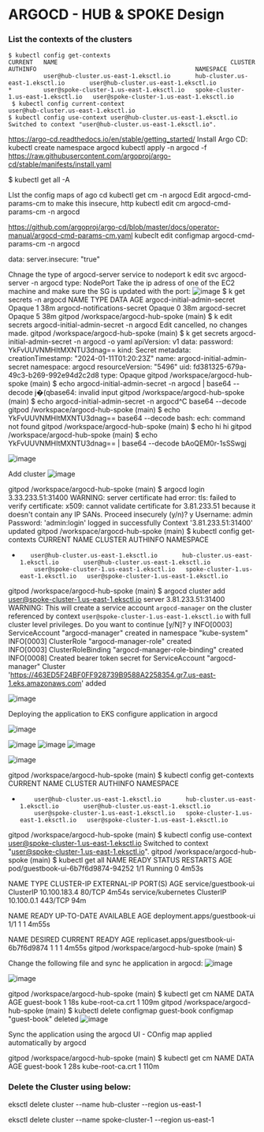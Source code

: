 # ARGOCD - HUB & SPOKE Design
### List the contexts of the clusters
```
$ kubectl config get-contexts
CURRENT   NAME                                                 CLUSTER                               AUTHINFO                                             NAMESPACE
          user@hub-cluster.us-east-1.eksctl.io       hub-cluster.us-east-1.eksctl.io       user@hub-cluster.us-east-1.eksctl.io       
*         user@spoke-cluster-1.us-east-1.eksctl.io   spoke-cluster-1.us-east-1.eksctl.io   user@spoke-cluster-1.us-east-1.eksctl.io  
 $ kubectl config current-context
user@hub-cluster.us-east-1.eksctl.io
$ kubectl config use-context user@hub-cluster.us-east-1.eksctl.io
Switched to context "user@hub-cluster.us-east-1.eksctl.io".
```


https://argo-cd.readthedocs.io/en/stable/getting_started/
Install Argo CD:
kubectl create namespace argocd
kubectl apply -n argocd -f https://raw.githubusercontent.com/argoproj/argo-cd/stable/manifests/install.yaml

$ kubectl get all -A

LIst the config maps of ago cd
kubectl get cm -n argocd
Edit argocd-cmd-params-cm  to make this insecure, http
kubectl edit cm argocd-cmd-params-cm  -n argocd


https://github.com/argoproj/argo-cd/blob/master/docs/operator-manual/argocd-cmd-params-cm.yaml
kubeclt edit configmap argocd-cmd-params-cm -n argocd

data:
  server.insecure: "true"

Chnage the type of argocd-server service to nodeport
 k edit svc argocd-server -n argocd
  type: NodePort
Take the ip adress of one of the EC2 machine and make sure the SG is updated with the port:
![image](https://github.com/eapenm/argocd-hub-spoke/assets/13297994/97b332ad-e429-4bbe-acc7-abf2b08acb06)
 $ k get secrets -n argocd
NAME                          TYPE     DATA   AGE
argocd-initial-admin-secret   Opaque   1      38m
argocd-notifications-secret   Opaque   0      38m
argocd-secret                 Opaque   5      38m
gitpod /workspace/argocd-hub-spoke (main) $ k edit secrets argocd-initial-admin-secret -n argocd
Edit cancelled, no changes made.
gitpod /workspace/argocd-hub-spoke (main) $ k get secrets argocd-initial-admin-secret -n argocd -o yaml
apiVersion: v1
data:
  password: YkFvUUVNMHItMXNTU3dnag==
kind: Secret
metadata:
  creationTimestamp: "2024-01-11T01:20:23Z"
  name: argocd-initial-admin-secret
  namespace: argocd
  resourceVersion: "5496"
  uid: fd381325-679a-49c3-b269-992e94d2c2d8
type: Opaque
gitpod /workspace/argocd-hub-spoke (main) $ echo argocd-initial-admin-secret -n argocd | base64 --decode
j�(qbase64: invalid input
gitpod /workspace/argocd-hub-spoke (main) $ echo argocd-initial-admin-secret -n argocd^C base64 --decode
gitpod /workspace/argocd-hub-spoke (main) $ echo YkFvUUVNMHItMXNTU3dnag== base64 --decode
bash: ech: command not found
gitpod /workspace/argocd-hub-spoke (main) $ echo hi
hi
gitpod /workspace/argocd-hub-spoke (main) $ echo YkFvUUVNMHItMXNTU3dnag== | base64 --decode
bAoQEM0r-1sSSwgj

![image](https://github.com/eapenm/argocd-hub-spoke/assets/13297994/3b54cb15-4e60-4c98-8709-1127b586ddc6)

Add cluster
![image](https://github.com/eapenm/argocd-hub-spoke/assets/13297994/faa63ed0-1f40-44bb-9660-62eb0814f309)

gitpod /workspace/argocd-hub-spoke (main) $ argocd login 3.33.233.51:31400
WARNING: server certificate had error: tls: failed to verify certificate: x509: cannot validate certificate for 3.81.233.51 because it doesn't contain any IP SANs. Proceed insecurely (y/n)? y
Username: admin
Password: 
'admin:login' logged in successfully
Context '3.81.233.51:31400' updated
gitpod /workspace/argocd-hub-spoke (main) $ kubectl config get-contexts
CURRENT   NAME                                                 CLUSTER                               AUTHINFO                                             NAMESPACE
*        user@hub-cluster.us-east-1.eksctl.io       hub-cluster.us-east-1.eksctl.io       user@hub-cluster.us-east-1.eksctl.io       
          user@spoke-cluster-1.us-east-1.eksctl.io   spoke-cluster-1.us-east-1.eksctl.io   user@spoke-cluster-1.us-east-1.eksctl.io   
gitpod /workspace/argocd-hub-spoke (main) $ argocd cluster add user@spoke-cluster-1.us-east-1.eksctl.io server 3.81.233.51:31400
WARNING: This will create a service account `argocd-manager` on the cluster referenced by context `user@spoke-cluster-1.us-east-1.eksctl.io` with full cluster level privileges. Do you want to continue [y/N]? y
INFO[0003] ServiceAccount "argocd-manager" created in namespace "kube-system" 
INFO[0003] ClusterRole "argocd-manager-role" created    
INFO[0003] ClusterRoleBinding "argocd-manager-role-binding" created 
INFO[0008] Created bearer token secret for ServiceAccount "argocd-manager" 
Cluster 'https://463ED5F24BF0FF928739B9588A2258354.gr7.us-east-1.eks.amazonaws.com' added

![image](https://github.com/eapenm/argocd-hub-spoke/assets/13297994/7d2334c6-dbef-4a04-be9a-47dcf839f91e)

Deploying the application to EKS
configure application in argocd

![image](https://github.com/eapenm/argocd-hub-spoke/assets/13297994/c1234bbc-5532-47c5-bf0d-f69aa88dcf91)

![image](https://github.com/eapenm/argocd-hub-spoke/assets/13297994/46e24d66-3865-4258-8728-85082eab19c1)
![image](https://github.com/eapenm/argocd-hub-spoke/assets/13297994/66f2bd2a-2669-4a2f-a454-20650727d427)
![image](https://github.com/eapenm/argocd-hub-spoke/assets/13297994/74e69186-aabe-4678-a4f1-9d9b29a0084f)

![image](https://github.com/eapenm/argocd-hub-spoke/assets/13297994/f4fe30ab-9167-4cd7-9fec-b32cd1e76fcd)

gitpod /workspace/argocd-hub-spoke (main) $ kubectl config get-contexts
CURRENT   NAME                                                 CLUSTER                               AUTHINFO                                             NAMESPACE
*         user@hub-cluster.us-east-1.eksctl.io       hub-cluster.us-east-1.eksctl.io       user@hub-cluster.us-east-1.eksctl.io       
          user@spoke-cluster-1.us-east-1.eksctl.io   spoke-cluster-1.us-east-1.eksctl.io   user@spoke-cluster-1.us-east-1.eksctl.io   
gitpod /workspace/argocd-hub-spoke (main) $ kubectl config use-context user@spoke-cluster-1.us-east-1.eksctl.io
Switched to context "user@spoke-cluster-1.us-east-1.eksctl.io".
gitpod /workspace/argocd-hub-spoke (main) $ kubectl get all
NAME                                READY   STATUS    RESTARTS   AGE
pod/guestbook-ui-6b7f6d9874-94252   1/1     Running   0          4m53s

NAME                   TYPE        CLUSTER-IP     EXTERNAL-IP   PORT(S)   AGE
service/guestbook-ui   ClusterIP   10.100.183.4   <none>        80/TCP    4m54s
service/kubernetes     ClusterIP   10.100.0.1     <none>        443/TCP   94m

NAME                           READY   UP-TO-DATE   AVAILABLE   AGE
deployment.apps/guestbook-ui   1/1     1            1           4m55s

NAME                                      DESIRED   CURRENT   READY   AGE
replicaset.apps/guestbook-ui-6b7f6d9874   1         1         1       4m55s
gitpod /workspace/argocd-hub-spoke (main) $ 

Change the following file and sync he application in argocd:
![image](https://github.com/eapenm/argocd-hub-spoke/assets/13297994/cfeb302b-f408-4dba-be68-ba71278780a9)

![image](https://github.com/eapenm/argocd-hub-spoke/assets/13297994/9d7f89ce-ede9-4f42-bdec-c3849c419565)

gitpod /workspace/argocd-hub-spoke (main) $ kubectl get cm
NAME               DATA   AGE
guest-book         1      18s
kube-root-ca.crt   1      109m
gitpod /workspace/argocd-hub-spoke (main) $ kubectl delete configmap guest-book
configmap "guest-book" deleted
![image](https://github.com/eapenm/argocd-hub-spoke/assets/13297994/53aca16a-d0e0-49a5-96cc-d076970d27c2)

Sync the application using the argocd UI - COnfig map applied automatically by argocd

gitpod /workspace/argocd-hub-spoke (main) $ kubectl get cm
NAME               DATA   AGE
guest-book         1      28s
kube-root-ca.crt   1      110m



### Delete the Cluster using below:
eksctl delete cluster --name hub-cluster --region us-east-1

eksctl delete cluster --name spoke-cluster-1 --region us-east-1

